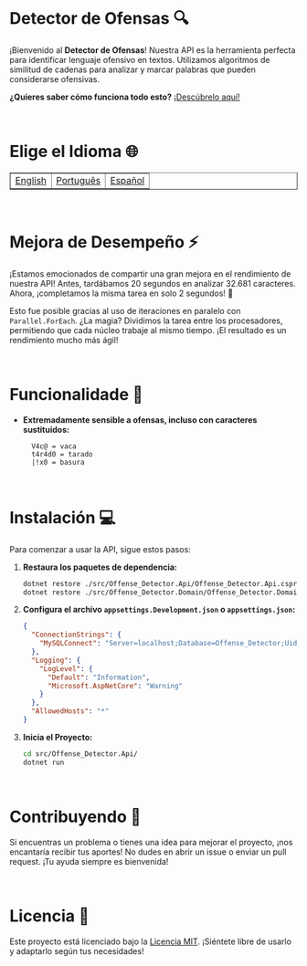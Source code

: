 # Detector de Ofensas 🔍

¡Bienvenido al **Detector de Ofensas**! Nuestra API es la herramienta perfecta para identificar lenguaje ofensivo en textos. Utilizamos algoritmos de similitud de cadenas para analizar y marcar palabras que pueden considerarse ofensivas.

**¿Quieres saber cómo funciona todo esto?** [¡Descúbrelo aquí!](Algorithm/README_es.md)

<br>

# Elige el Idioma 🌐

<table border=1>
  <tr>
    <td><a href="https://github.com/JaymeFernandes/Offense_Detector/blob/master/README.md">English</a></td>
    <td><a href="https://github.com/JaymeFernandes/Offense_Detector/blob/master/README_pt.md">Português</a></td>
    <td><a href="https://github.com/JaymeFernandes/Offense_Detector/blob/master/README_es.md">Español</a></td>
  </tr>
</table>

<br>

# Mejora de Desempeño ⚡️

¡Estamos emocionados de compartir una gran mejora en el rendimiento de nuestra API! Antes, tardábamos 20 segundos en analizar 32.681 caracteres. Ahora, ¡completamos la misma tarea en solo 2 segundos! 🚀

Esto fue posible gracias al uso de iteraciones en paralelo con `Parallel.ForEach`. ¿La magia? Dividimos la tarea entre los procesadores, permitiendo que cada núcleo trabaje al mismo tiempo. ¡El resultado es un rendimiento mucho más ágil!

<br>

# Funcionalidade 🚀
- **Extremadamente sensible a ofensas, incluso con caracteres sustituidos:**
  ```
    V4c@ = vaca
    t4r4d0 = tarado
    |!x0 = basura
  ```

<br>

# Instalación 💻

Para comenzar a usar la API, sigue estos pasos:

1. **Restaura los paquetes de dependencia:**
   ```bash
   dotnet restore ./src/Offense_Detector.Api/Offense_Detector.Api.csproj
   dotnet restore ./src/Offense_Detector.Domain/Offense_Detector.Domain.csproj
   ```

2. **Configura el archivo `appsettings.Development.json` o `appsettings.json`:**
   ```json
   {
     "ConnectionStrings": {
       "MySQLConnect": "Server=localhost;Database=Offense_Detector;Uid=root;Pwd=yourPassword;"
     },
     "Logging": {
       "LogLevel": {
         "Default": "Information",
         "Microsoft.AspNetCore": "Warning"
       }
     },
     "AllowedHosts": "*"
   }
   ```

3. **Inicia el Proyecto:**
   ```bash
   cd src/Offense_Detector.Api/
   dotnet run
   ```

<br>

# Contribuyendo 🤝

Si encuentras un problema o tienes una idea para mejorar el proyecto, ¡nos encantaría recibir tus aportes! No dudes en abrir un issue o enviar un pull request. ¡Tu ayuda siempre es bienvenida!

<br>

# Licencia 📝

Este proyecto está licenciado bajo la [Licencia MIT](LICENSE). ¡Siéntete libre de usarlo y adaptarlo según tus necesidades!
